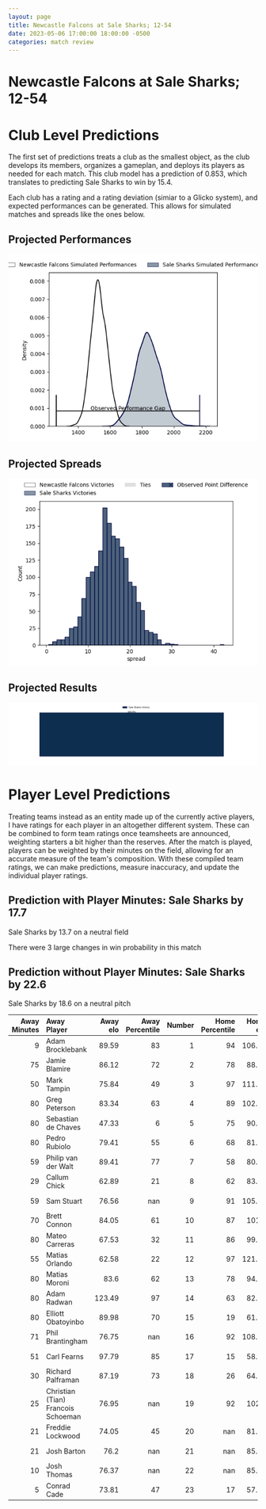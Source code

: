```yaml
---  
layout: page  
title: Newcastle Falcons at Sale Sharks; 12-54  
date: 2023-05-06 17:00:00 18:00:00 -0500  
categories: match review  
---
```

# Newcastle Falcons at Sale Sharks; 12-54

# Club Level Predictions


The first set of predictions treats a club as the smallest object, as the club develops its members, organizes a gameplan, and deploys its players as needed for each match. This club model has a prediction of 0.853, which translates to predicting Sale Sharks to win by 15.4.

Each club has a rating and a rating deviation (simiar to a Glicko system), and expected performances can be generated. This allows for simulated matches and spreads like the ones below.
## Projected Performances


![Projected Performances](plots/performances_2023-05-06-SaleSharks-NewcastleFalcons.png)
## Projected Spreads


![Projected Spreads](plots/spreads_2023-05-06-SaleSharks-NewcastleFalcons.png)
## Projected Results


![Projected Results](plots/resultbar_2023-05-06-SaleSharks-NewcastleFalcons.png)
# Player Level Predictions


Treating teams instead as an entity made up of the currently active players, I have ratings for each player in an altogether different system. These can be combined to form team ratings once teamsheets are announced, weighting starters a bit higher than the reserves. After the match is played, players can be weighted by their minutes on the field, allowing for an accurate measure of the team's composition. With these compiled team ratings, we can make predictions, measure inaccuracy, and update the individual player ratings.
## Prediction with Player Minutes: Sale Sharks by 17.7


Sale Sharks by 13.7 on a neutral field

There were 3 large changes in win probability in this match
## Prediction without Player Minutes: Sale Sharks by 22.6


Sale Sharks by 18.6 on a neutral pitch



|   Away Minutes | Away Player                        |   Away elo |   Away Percentile |   Number |   Home Percentile |   Home elo | Home Player       |   Home Minutes |
|---------------:|:-----------------------------------|-----------:|------------------:|---------:|------------------:|-----------:|:------------------|---------------:|
|              9 | Adam Brocklebank                   |      89.59 |                83 |        1 |                94 |     106.43 | Bevan Rodd        |             48 |
|             75 | Jamie Blamire                      |      86.12 |                72 |        2 |                78 |      88.61 | Ewan Ashman       |             63 |
|             50 | Mark Tampin                        |      75.84 |                49 |        3 |                97 |     111.85 | Coenie Oosthuizen |             48 |
|             80 | Greg Peterson                      |      83.34 |                63 |        4 |                89 |     102.62 | Jean-Luc du Preez |             48 |
|             80 | Sebastian de Chaves                |      47.33 |                 6 |        5 |                75 |      90.38 | Jonny Hill        |             63 |
|             80 | Pedro Rubiolo                      |      79.41 |                55 |        6 |                68 |      81.76 | Sam Dugdale       |             80 |
|             59 | Philip van der Walt                |      89.41 |                77 |        7 |                58 |      80.57 | Ben Curry         |             80 |
|             29 | Callum Chick                       |      62.89 |                21 |        8 |                62 |      83.24 | Jono Ross         |             55 |
|             59 | Sam Stuart                         |      76.56 |               nan |        9 |                91 |     105.86 | Raffi Quirke      |             63 |
|             70 | Brett Connon                       |      84.05 |                61 |       10 |                87 |     101.8  | George Ford       |             80 |
|             80 | Mateo Carreras                     |      67.53 |                32 |       11 |                86 |      99.68 | Tom O'Flaherty    |             80 |
|             55 | Matias Orlando                     |      62.58 |                22 |       12 |                97 |     121.16 | Manu Tuilagi      |             15 |
|             80 | Matias Moroni                      |      83.6  |                62 |       13 |                78 |      94.84 | Robert du Preez   |             80 |
|             80 | Adam Radwan                        |     123.49 |                97 |       14 |                63 |      82.86 | Tom Roebuck       |             80 |
|             80 | Elliott Obatoyinbo                 |      89.98 |                70 |       15 |                19 |      61.59 | Joe Carpenter     |             80 |
|             71 | Phil Brantingham                   |      76.75 |               nan |       16 |                92 |     108.49 | Sam James         |             65 |
|             51 | Carl Fearns                        |      97.79 |                85 |       17 |                15 |      58.26 | James Harper      |             32 |
|             30 | Richard Palframan                  |      87.19 |                73 |       18 |                26 |      64.88 | Tom Ellis         |             32 |
|             25 | Christian (Tian) Francois Schoeman |      76.95 |               nan |       19 |                92 |     102.5  | Simon McIntyre    |             32 |
|             21 | Freddie Lockwood                   |      74.05 |                45 |       20 |               nan |      81.24 | Josh Beaumont     |             25 |
|             21 | Josh Barton                        |      76.2  |               nan |       21 |               nan |      85.15 | Alex Groves       |             17 |
|             10 | Josh Thomas                        |      76.37 |               nan |       22 |               nan |      85.34 | Will Cliff        |             17 |
|              5 | Conrad Cade                        |      73.81 |                47 |       23 |                17 |      57.95 | Ethan Caine       |             17 |

